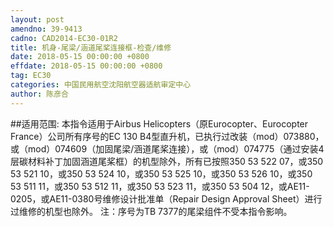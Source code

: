 ```yaml
---
layout: post
amendno: 39-9413
cadno: CAD2014-EC30-01R2
title: 机身-尾梁/涵道尾桨连接框-检查/维修
date: 2018-05-15 00:00:00 +0800
effdate: 2018-05-15 00:00:00 +0800
tag: EC30
categories: 中国民用航空沈阳航空器适航审定中心
author: 陈彦合
---
```


##适用范围:
本指令适用于Airbus Helicopters（原Eurocopter、Eurocopter France）公司所有序号的EC 130 B4型直升机，已执行过改装（mod）073880，或（mod）074609（加固尾梁/涵道尾桨连接），或（mod）074775（通过安装4层碳材料补丁加固涵道尾桨框）的机型除外，所有已按照350 53 522 07，或350 53 521 10，或350 53 524 10，或350 53 525 10，或350 53 526 10，或350 53 511 11，或350 53 512 11，或350 53 523 11，或350 53 504 12，或AE11-0205，或AE11-0380号维修设计批准单（Repair Design Approval Sheet）进行过维修的机型也除外。
注：序号为TB 7377的尾梁组件不受本指令影响。


